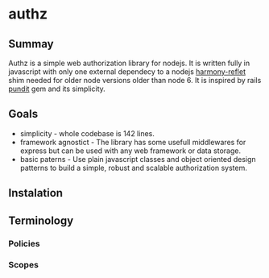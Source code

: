 # authz

## Summay
Authz is a simple web authorization library for nodejs. It is written fully in javascript with only one external dependecy to a nodejs [harmony-reflet](https://www.npmjs.com/package/harmony-reflect) shim needed for older node versions older than node 6. It is inspired by rails [pundit](https://github.com/varvet/pundit) gem and its simplicity.

## Goals
- simplicity - whole codebase is 142 lines.
- framework agnostict - The library has some usefull middlewares for express but can be used with any web framework or data storage.
- basic paterns - Use plain javascript classes and object oriented design patterns to build a simple, robust and scalable authorization system.

## Instalation
## Terminology
### Policies
### Scopes
